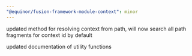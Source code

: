 ```yaml
---
"@equinor/fusion-framework-module-context": minor
---
```


updated method for resolving context from path, will now search all path fragments for context id by default

updated documentation of utility functions
